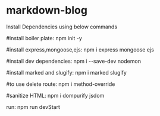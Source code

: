 # markdown-blog

Install Dependencies using below commands

#install boiler plate:
npm init -y

#install express,mongoose,ejs:
 npm i express mongoose ejs

#install dev dependencies:
npm i --save-dev nodemon

#install marked and slugify:
npm i marked slugify

#to use delete route:
npm i method-override

#sanitize HTML:
npm i dompurify jsdom

run:
npm run devStart
